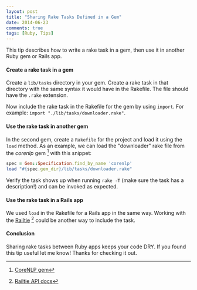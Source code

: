 ```yaml
---
layout: post
title: "Sharing Rake Tasks Defined in a Gem"
date: 2014-06-23
comments: true
tags: [Ruby, Tips]
---
```


This tip describes how to write a rake task in a gem, then use it in another Ruby gem or Rails app.

#### Create a rake task in a gem

Create a `lib/tasks` directory in your gem. Create a rake task in that directory with the same syntax it would have in the Rakefile. The file should have the `.rake` extension.

Now include the rake task in the Rakefile for the gem by using `import`. For example: `import "./lib/tasks/downloader.rake"`.

#### Use the rake task in another gem

In the second gem, create a `Rakefile` for the project and load it using the `load` method. As an example, we can load the "downloader" rake file from the *corenlp* gem [^gem] with this snippet:

```ruby
spec = Gem::Specification.find_by_name 'corenlp'
load "#{spec.gem_dir}/lib/tasks/downloader.rake"
```

Verify the task shows up when running `rake -T` (make sure the task has a description!) and can be invoked as expected.

#### Use the rake task in a Rails app

We used `load` in the Rakefile for a Rails app in the same way. Working with the [Railtie](http://api.rubyonrails.org/classes/Rails/Railtie.html) [^railtie] could be another way to include the task.

#### Conclusion

Sharing rake tasks between Ruby apps keeps your code DRY. If you found this tip useful let me know! Thanks for checking it out.

[^gem]: [CoreNLP gem](https://github.com/andyatkinson/corenlp)

[^railtie]: [Railtie API docs](http://api.rubyonrails.org/classes/Rails/Railtie.html)

